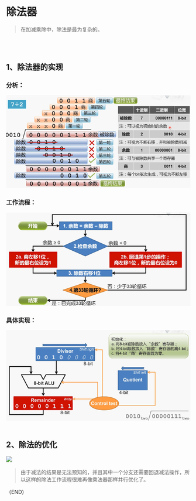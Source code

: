 # 除法器    

> 在加减乘除中，除法是最为复杂的。    

<br />
<br />

## 1、除法器的实现      

### 分析：    

<img src="Images/divider_1.png" />    

### 工作流程：    

<img src="Images/divider_2.png" />    

### 具体实现：    

<img src="Images/divider_3.png" />    


<br />
<br />


## 2、除法的优化      

<img src="Images/divider_optimization.png.png" />    

> 由于减法的结果是无法预知的，并且其中一个分支还需要回退减法操作，所以这样的除法工作流程很难再像乘法器那样并行优化了。        


（END）    
